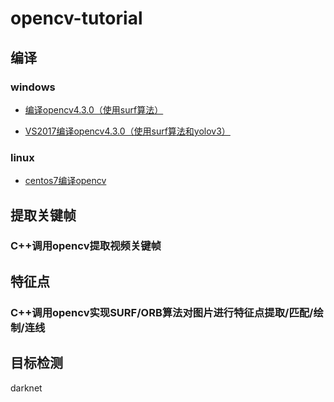 # opencv-tutorial
## 编译
### windows
* [编译opencv4.3.0（使用surf算法） ](编译opencv4.3.0（使用surf算法）.md)

* [VS2017编译opencv4.3.0（使用surf算法和yolov3）](VS2017编译opencv4.3.0（使用surf算法和yolov3）.md)

### linux
* [centos7编译opencv](centos7编译opencv.md)

## 提取关键帧
### C++调用opencv提取视频关键帧
## 特征点
### C++调用opencv实现SURF/ORB算法对图片进行特征点提取/匹配/绘制/连线
## 目标检测

darknet
